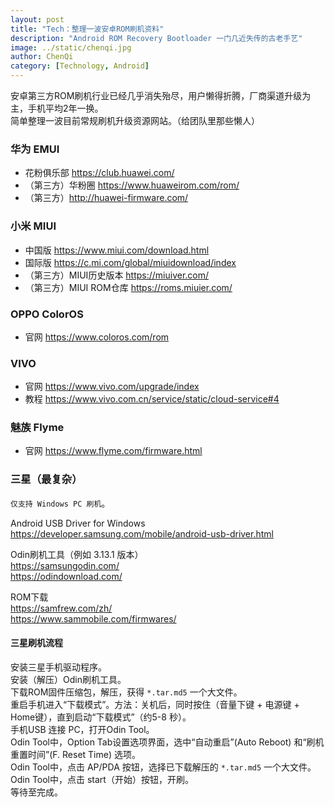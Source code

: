 ```yaml
---
layout: post
title: "Tech：整理一波安卓ROM刷机资料"
description: "Android ROM Recovery Bootloader 一门几近失传的古老手艺"
image: ../static/chenqi.jpg
author: ChenQi
category: [Technology, Android]
---
```


安卓第三方ROM刷机行业已经几乎消失殆尽，用户懒得折腾，厂商渠道升级为主，手机平均2年一换。  
简单整理一波目前常规刷机升级资源网站。（给团队里那些懒人）

### 华为 EMUI

+ 花粉俱乐部 https://club.huawei.com/
+ （第三方）华粉圈 https://www.huaweirom.com/rom/
+ （第三方）http://huawei-firmware.com/

### 小米 MIUI

+ 中国版 https://www.miui.com/download.html
+ 国际版 https://c.mi.com/global/miuidownload/index
+ （第三方）MIUI历史版本 https://miuiver.com/
+ （第三方）MIUI ROM仓库 https://roms.miuier.com/

### OPPO ColorOS

+ 官网 https://www.coloros.com/rom

### VIVO

+ 官网 https://www.vivo.com/upgrade/index
+ 教程 https://www.vivo.com.cn/service/static/cloud-service#4

### 魅族 Flyme

+ 官网 https://www.flyme.com/firmware.html

### 三星（最复杂）

`仅支持 Windows PC 刷机`。  

Android USB Driver for Windows  
https://developer.samsung.com/mobile/android-usb-driver.html  

Odin刷机工具（例如 3.13.1 版本）  
https://samsungodin.com/  
https://odindownload.com/  

ROM下载  
https://samfrew.com/zh/  
https://www.sammobile.com/firmwares/  

#### 三星刷机流程

安装三星手机驱动程序。  
安装（解压）Odin刷机工具。  
下载ROM固件压缩包，解压，获得 `*.tar.md5` 一个大文件。  
重启手机进入“下载模式”。方法：关机后，同时按住（音量下键 + 电源键 + Home键），直到启动“下载模式”（约5-8 秒）。  
手机USB 连接 PC，打开Odin Tool。  
Odin Tool中，Option Tab设置选项界面，选中“自动重启”(Auto Reboot) 和“刷机重置时间”(F. Reset Time) 选项。  
Odin Tool中，点击 AP/PDA 按钮，选择已下载解压的 `*.tar.md5` 一个大文件。  
Odin Tool中，点击 start（开始）按钮，开刷。  
等待至完成。  
